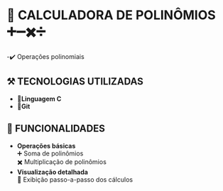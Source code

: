 # 🦾 CALCULADORA DE POLINÔMIOS ➕➖✖️➗
-✔️ Operações polinomiais
## ⚒️ TECNOLOGIAS UTILIZADAS
- 🔑**Linguagem C**  
- 🐺**Git**  

## 🤖 FUNCIONALIDADES
- **Operações básicas**  
  ➕ Soma de polinômios  
  ✖️ Multiplicação de polinômios  
- **Visualização detalhada**  
  🧩 Exibição passo-a-passo dos cálculos  

